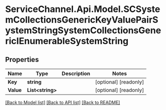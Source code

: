 # ServiceChannel.Api.Model.SCSystemCollectionsGenericKeyValuePairSystemStringSystemCollectionsGenericIEnumerableSystemString

## Properties

Name | Type | Description | Notes
------------ | ------------- | ------------- | -------------
**Key** | **string** |  | [optional] [readonly] 
**Value** | **List&lt;string&gt;** |  | [optional] [readonly] 

[[Back to Model list]](../README.md#documentation-for-models) [[Back to API list]](../README.md#documentation-for-api-endpoints) [[Back to README]](../README.md)

